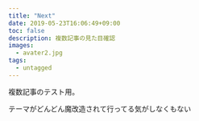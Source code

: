 ```yaml
---
title: "Next"
date: 2019-05-23T16:06:49+09:00
toc: false
description: 複数記事の見た目確認
images: 
  - avater2.jpg
tags: 
  - untagged
---
```

複数記事のテスト用。

テーマがどんどん魔改造されて行ってる気がしなくもない
